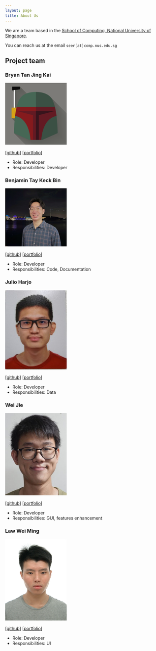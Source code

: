 ```yaml
---
layout: page
title: About Us
---
```


We are a team based in the [School of Computing, National University of Singapore](http://www.comp.nus.edu.sg).

You can reach us at the email `seer[at]comp.nus.edu.sg`

## Project team

### Bryan Tan Jing Kai

<img src="images/fantablack.png" width="200px">

[[github](https://github.com/fantablack)]
[[portfolio](team/fantablack.md)]

* Role: Developer
* Responsibilities: Developer

### Benjamin Tay Keck Bin

<img src="images/btaykb.png" width="200px">

[[github](https://github.com/Btaykb)]
[[portfolio](team/btaykb.md)]

* Role: Developer
* Responsibilities: Code, Documentation

### Julio Harjo

<img src="images/junlee1991.png" width="200px">

[[github](https://github.com/junlee1991)] 
[[portfolio](team/junlee1991.md)]

* Role: Developer
* Responsibilities: Data

### Wei Jie

<img src="images/bakano98.png" width="200px">

[[github](http://github.com/bakano98)]
[[portfolio](team/bakano98.md)]

* Role: Developer
* Responsibilities: GUI, features enhancement

### Law Wei Ming

<img src="images/lawwm.png" width="200px">

[[github](http://github.com/lawwm)]
[[portfolio](team/lawwm.md)]


* Role: Developer
* Responsibilities: UI
